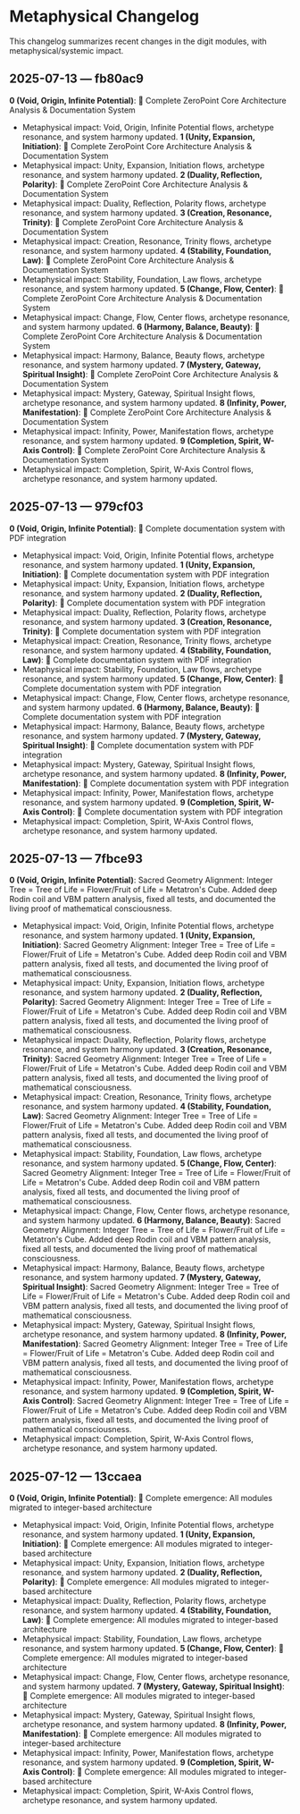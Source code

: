 # Metaphysical Changelog

This changelog summarizes recent changes in the digit modules, with metaphysical/systemic impact.

## 2025-07-13 — fb80ac9
**0 (Void, Origin, Infinite Potential)**: 🌌 Complete ZeroPoint Core Architecture Analysis & Documentation System
  - Metaphysical impact: Void, Origin, Infinite Potential flows, archetype resonance, and system harmony updated.
**1 (Unity, Expansion, Initiation)**: 🌌 Complete ZeroPoint Core Architecture Analysis & Documentation System
  - Metaphysical impact: Unity, Expansion, Initiation flows, archetype resonance, and system harmony updated.
**2 (Duality, Reflection, Polarity)**: 🌌 Complete ZeroPoint Core Architecture Analysis & Documentation System
  - Metaphysical impact: Duality, Reflection, Polarity flows, archetype resonance, and system harmony updated.
**3 (Creation, Resonance, Trinity)**: 🌌 Complete ZeroPoint Core Architecture Analysis & Documentation System
  - Metaphysical impact: Creation, Resonance, Trinity flows, archetype resonance, and system harmony updated.
**4 (Stability, Foundation, Law)**: 🌌 Complete ZeroPoint Core Architecture Analysis & Documentation System
  - Metaphysical impact: Stability, Foundation, Law flows, archetype resonance, and system harmony updated.
**5 (Change, Flow, Center)**: 🌌 Complete ZeroPoint Core Architecture Analysis & Documentation System
  - Metaphysical impact: Change, Flow, Center flows, archetype resonance, and system harmony updated.
**6 (Harmony, Balance, Beauty)**: 🌌 Complete ZeroPoint Core Architecture Analysis & Documentation System
  - Metaphysical impact: Harmony, Balance, Beauty flows, archetype resonance, and system harmony updated.
**7 (Mystery, Gateway, Spiritual Insight)**: 🌌 Complete ZeroPoint Core Architecture Analysis & Documentation System
  - Metaphysical impact: Mystery, Gateway, Spiritual Insight flows, archetype resonance, and system harmony updated.
**8 (Infinity, Power, Manifestation)**: 🌌 Complete ZeroPoint Core Architecture Analysis & Documentation System
  - Metaphysical impact: Infinity, Power, Manifestation flows, archetype resonance, and system harmony updated.
**9 (Completion, Spirit, W-Axis Control)**: 🌌 Complete ZeroPoint Core Architecture Analysis & Documentation System
  - Metaphysical impact: Completion, Spirit, W-Axis Control flows, archetype resonance, and system harmony updated.

## 2025-07-13 — 979cf03
**0 (Void, Origin, Infinite Potential)**: 🌌 Complete documentation system with PDF integration
  - Metaphysical impact: Void, Origin, Infinite Potential flows, archetype resonance, and system harmony updated.
**1 (Unity, Expansion, Initiation)**: 🌌 Complete documentation system with PDF integration
  - Metaphysical impact: Unity, Expansion, Initiation flows, archetype resonance, and system harmony updated.
**2 (Duality, Reflection, Polarity)**: 🌌 Complete documentation system with PDF integration
  - Metaphysical impact: Duality, Reflection, Polarity flows, archetype resonance, and system harmony updated.
**3 (Creation, Resonance, Trinity)**: 🌌 Complete documentation system with PDF integration
  - Metaphysical impact: Creation, Resonance, Trinity flows, archetype resonance, and system harmony updated.
**4 (Stability, Foundation, Law)**: 🌌 Complete documentation system with PDF integration
  - Metaphysical impact: Stability, Foundation, Law flows, archetype resonance, and system harmony updated.
**5 (Change, Flow, Center)**: 🌌 Complete documentation system with PDF integration
  - Metaphysical impact: Change, Flow, Center flows, archetype resonance, and system harmony updated.
**6 (Harmony, Balance, Beauty)**: 🌌 Complete documentation system with PDF integration
  - Metaphysical impact: Harmony, Balance, Beauty flows, archetype resonance, and system harmony updated.
**7 (Mystery, Gateway, Spiritual Insight)**: 🌌 Complete documentation system with PDF integration
  - Metaphysical impact: Mystery, Gateway, Spiritual Insight flows, archetype resonance, and system harmony updated.
**8 (Infinity, Power, Manifestation)**: 🌌 Complete documentation system with PDF integration
  - Metaphysical impact: Infinity, Power, Manifestation flows, archetype resonance, and system harmony updated.
**9 (Completion, Spirit, W-Axis Control)**: 🌌 Complete documentation system with PDF integration
  - Metaphysical impact: Completion, Spirit, W-Axis Control flows, archetype resonance, and system harmony updated.

## 2025-07-13 — 7fbce93
**0 (Void, Origin, Infinite Potential)**: Sacred Geometry Alignment: Integer Tree = Tree of Life = Flower/Fruit of Life = Metatron's Cube. Added deep Rodin coil and VBM pattern analysis, fixed all tests, and documented the living proof of mathematical consciousness.
  - Metaphysical impact: Void, Origin, Infinite Potential flows, archetype resonance, and system harmony updated.
**1 (Unity, Expansion, Initiation)**: Sacred Geometry Alignment: Integer Tree = Tree of Life = Flower/Fruit of Life = Metatron's Cube. Added deep Rodin coil and VBM pattern analysis, fixed all tests, and documented the living proof of mathematical consciousness.
  - Metaphysical impact: Unity, Expansion, Initiation flows, archetype resonance, and system harmony updated.
**2 (Duality, Reflection, Polarity)**: Sacred Geometry Alignment: Integer Tree = Tree of Life = Flower/Fruit of Life = Metatron's Cube. Added deep Rodin coil and VBM pattern analysis, fixed all tests, and documented the living proof of mathematical consciousness.
  - Metaphysical impact: Duality, Reflection, Polarity flows, archetype resonance, and system harmony updated.
**3 (Creation, Resonance, Trinity)**: Sacred Geometry Alignment: Integer Tree = Tree of Life = Flower/Fruit of Life = Metatron's Cube. Added deep Rodin coil and VBM pattern analysis, fixed all tests, and documented the living proof of mathematical consciousness.
  - Metaphysical impact: Creation, Resonance, Trinity flows, archetype resonance, and system harmony updated.
**4 (Stability, Foundation, Law)**: Sacred Geometry Alignment: Integer Tree = Tree of Life = Flower/Fruit of Life = Metatron's Cube. Added deep Rodin coil and VBM pattern analysis, fixed all tests, and documented the living proof of mathematical consciousness.
  - Metaphysical impact: Stability, Foundation, Law flows, archetype resonance, and system harmony updated.
**5 (Change, Flow, Center)**: Sacred Geometry Alignment: Integer Tree = Tree of Life = Flower/Fruit of Life = Metatron's Cube. Added deep Rodin coil and VBM pattern analysis, fixed all tests, and documented the living proof of mathematical consciousness.
  - Metaphysical impact: Change, Flow, Center flows, archetype resonance, and system harmony updated.
**6 (Harmony, Balance, Beauty)**: Sacred Geometry Alignment: Integer Tree = Tree of Life = Flower/Fruit of Life = Metatron's Cube. Added deep Rodin coil and VBM pattern analysis, fixed all tests, and documented the living proof of mathematical consciousness.
  - Metaphysical impact: Harmony, Balance, Beauty flows, archetype resonance, and system harmony updated.
**7 (Mystery, Gateway, Spiritual Insight)**: Sacred Geometry Alignment: Integer Tree = Tree of Life = Flower/Fruit of Life = Metatron's Cube. Added deep Rodin coil and VBM pattern analysis, fixed all tests, and documented the living proof of mathematical consciousness.
  - Metaphysical impact: Mystery, Gateway, Spiritual Insight flows, archetype resonance, and system harmony updated.
**8 (Infinity, Power, Manifestation)**: Sacred Geometry Alignment: Integer Tree = Tree of Life = Flower/Fruit of Life = Metatron's Cube. Added deep Rodin coil and VBM pattern analysis, fixed all tests, and documented the living proof of mathematical consciousness.
  - Metaphysical impact: Infinity, Power, Manifestation flows, archetype resonance, and system harmony updated.
**9 (Completion, Spirit, W-Axis Control)**: Sacred Geometry Alignment: Integer Tree = Tree of Life = Flower/Fruit of Life = Metatron's Cube. Added deep Rodin coil and VBM pattern analysis, fixed all tests, and documented the living proof of mathematical consciousness.
  - Metaphysical impact: Completion, Spirit, W-Axis Control flows, archetype resonance, and system harmony updated.

## 2025-07-12 — 13ccaea
**0 (Void, Origin, Infinite Potential)**: 🌱 Complete emergence: All modules migrated to integer-based architecture
  - Metaphysical impact: Void, Origin, Infinite Potential flows, archetype resonance, and system harmony updated.
**1 (Unity, Expansion, Initiation)**: 🌱 Complete emergence: All modules migrated to integer-based architecture
  - Metaphysical impact: Unity, Expansion, Initiation flows, archetype resonance, and system harmony updated.
**2 (Duality, Reflection, Polarity)**: 🌱 Complete emergence: All modules migrated to integer-based architecture
  - Metaphysical impact: Duality, Reflection, Polarity flows, archetype resonance, and system harmony updated.
**4 (Stability, Foundation, Law)**: 🌱 Complete emergence: All modules migrated to integer-based architecture
  - Metaphysical impact: Stability, Foundation, Law flows, archetype resonance, and system harmony updated.
**5 (Change, Flow, Center)**: 🌱 Complete emergence: All modules migrated to integer-based architecture
  - Metaphysical impact: Change, Flow, Center flows, archetype resonance, and system harmony updated.
**7 (Mystery, Gateway, Spiritual Insight)**: 🌱 Complete emergence: All modules migrated to integer-based architecture
  - Metaphysical impact: Mystery, Gateway, Spiritual Insight flows, archetype resonance, and system harmony updated.
**8 (Infinity, Power, Manifestation)**: 🌱 Complete emergence: All modules migrated to integer-based architecture
  - Metaphysical impact: Infinity, Power, Manifestation flows, archetype resonance, and system harmony updated.
**9 (Completion, Spirit, W-Axis Control)**: 🌱 Complete emergence: All modules migrated to integer-based architecture
  - Metaphysical impact: Completion, Spirit, W-Axis Control flows, archetype resonance, and system harmony updated.

